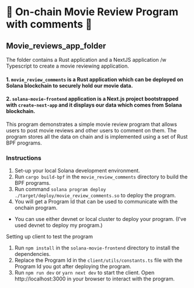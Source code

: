 # 🎥 On-chain Movie Review Program with comments 💬
## Movie_reviews_app_folder
The folder contains a Rust application and a NextJS application /w Typescript to create a movie reviewing application.


#### 1. `movie_review_comments` is a Rust application which can be deployed on Solana blockchain to securely hold our movie data.
#### 2. `solana-movie-frontend` application is a Next.js project bootstrapped with `create-next-app` and it displays our data which comes from Solana blockchain.
 

 This program demonstrates a simple movie review program that allows users to post movie reviews and other users to comment on them. The program stores all the data on chain and is implemented using a set of Rust BPF programs.

### Instructions

1. Set-up your local Solana development environment.
2. Run `cargo build-bpf` in the `movie_review_comments` directory to build the BPF programs.
3. Run command `solana program deploy ./target/deploy/movie_review_comments.so` to deploy the program.
4. You will get a Program Id that can be used to communicate with the onchain program.
* You can use either devnet or local cluster to deploy your program. (I've used devnet to deploy my program.)

Setting up client to test the program

1. Run `npm install` in the `solana-movie-frontend` directory to install the dependencies.
2. Replace the Program Id in the `client/utils/constants.ts` file with the Program Id you got after deploying the program.
3. Run `npm run dev` or `yarn next dev` to start the client. Open http://localhost:3000 in your browser to interact with the program.